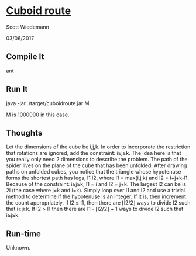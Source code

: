 # [Cuboid route](http://projecteuler.net/problem=86)
Scott Wiedemann

03/06/2017

## Compile It
ant

## Run It
java -jar ./target/cuboidroute.jar M

M is 1000000 in this case.

## Thoughts
Let the dimensions of the cube be i,j,k.  In order to incorporate the restriction that rotations are ignored, add the constraint: i≥j≥k.  The idea here is that you really only need 2 dimensions to describe the problem.  The path of the spider lives on the plane of the cube that has been unfolded.  After drawing paths on unfolded cubes, you notice that the triangle whose hypotenuse forms the shortest path has legs, l1 l2, where l1 = max(i,j,k) and l2 = i+j+k-l1.  Because of the constraint: i≥j≥k, l1 = i and l2 = j+k.  The largest l2 can be is 2i (the case where j=k and i=k).  Simply loop over l1 and l2 and use a trivial method to determine if the hypotenuse is an integer.  If it is, then increment the count appropriately.  If l2 ≤ l1, then there are ⌊l2/2⌋ ways to divide l2 such that i≥j≥k. If l2 > l1 then there are l1 - ⌈l2/2⌉ + 1 ways to divide l2 such that i≥j≥k.

## Run-time
Unknown.
